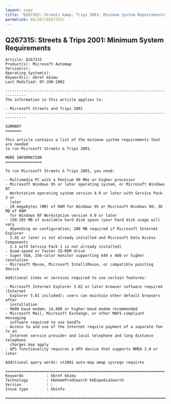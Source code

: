 ```yaml
---
layout: page
title: "Q267315: Streets &amp; Trips 2001: Minimum System Requirements"
permalink: kb/267/Q267315/
---
```


## Q267315: Streets &amp; Trips 2001: Minimum System Requirements

	Article: Q267315
	Product(s): Microsoft Automap
	Version(s): 
	Operating System(s): 
	Keyword(s): kbref kbimu
	Last Modified: 07-JUN-2002
	
	-------------------------------------------------------------------------------
	The information in this article applies to:
	
	- Microsoft Streets and Trips 2001 
	-------------------------------------------------------------------------------
	
	SUMMARY
	=======
	
	This article contains a list of the minimum system requirements that are needed
	to run Microsoft Streets & Trips 2001.
	
	MORE INFORMATION
	================
	
	To run Microsoft Streets & Trips 2001, you need:
	
	- Multimedia PC with a Pentium 90 MHz or higher processor
	- Microsoft Windows 95 or later operating system, or Microsoft Windows NT
	  Workstation operating system version 4.0 or later with Service Pack 3 or
	  later
	- 20 megabytes (MB) of RAM for Windows 95 or Microsoft Windows 98; 36 MB of RAM
	  for Windows NT Workstation version 4.0 or later
	- 150-205 MB of available hard disk space (your hard disk usage will vary
	  depending on configuration; 200 MB required if Microsoft Internet Explorer
	  3.02 or later is not already installed and Microsoft Data Access Components
	  2.1 with Service Pack 1 is not already installed)
	- Quad-speed or faster CD-ROM drive
	- Super VGA, 256-color monitor supporting 640 x 480 or higher resolution
	- Microsoft Mouse, Microsoft IntelliMouse, or compatible pointing device
	
	Additional items or services required to use certain features:
	
	- Microsoft Internet Explorer 3.02 or later browser software required (Internet
	  Explorer 5.01 included); users can maintain other default browsers after
	  installation
	- 9600 baud modem; 14,400 or higher-baud modem recommended
	- Microsoft Mail, Microsoft Exchange, or other MAPI-compliant messaging
	  software required to use SendTo
	- Access to and use of the Internet require payment of a separate fee to an
	  Internet service provider and local telephone and long distance telephone
	  charges may apply
	- GPS functionality requires a GPS device that supports NMEA 2.0 or later
	
	Additional query words: st2001 auto-map amap sysreqs requires
	
	======================================================================
	Keywords          : kbref kbimu 
	Technology        : kbHomeProdSearch kbExpediaSearch
	Version           : :
	Issue type        : kbinfo
	
	=============================================================================
	
